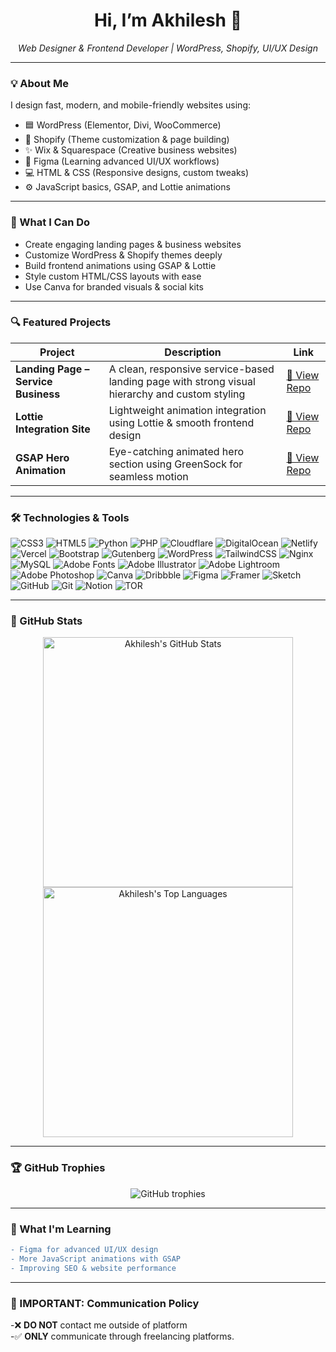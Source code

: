 <h1 align="center">Hi, I’m Akhilesh 👋</h1>

<p align="center">
  <em>Web Designer & Frontend Developer | WordPress, Shopify, UI/UX Design</em>
</p>

---

### 💡 About Me

I design fast, modern, and mobile-friendly websites using:

- 🟦 WordPress (Elementor, Divi, WooCommerce)  
- 🛒 Shopify (Theme customization & page building)  
- ✨ Wix & Squarespace (Creative business websites)  
- 🎨 Figma (Learning advanced UI/UX workflows)  
- 💻 HTML & CSS (Responsive designs, custom tweaks)  
- ⚙️ JavaScript basics, GSAP, and Lottie animations  

---

### 🧩 What I Can Do

- Create engaging landing pages & business websites  
- Customize WordPress & Shopify themes deeply  
- Build frontend animations using GSAP & Lottie  
- Style custom HTML/CSS layouts with ease  
- Use Canva for branded visuals & social kits  

---

### 🔍 Featured Projects

| Project | Description | Link |
|--------|-------------|------|
| **Landing Page – Service Business** | A clean, responsive service-based landing page with strong visual hierarchy and custom styling | [🔗 View Repo](https://github.com/itz-akhilesh/landing-page-service-business) |
| **Lottie Integration Site** | Lightweight animation integration using Lottie & smooth frontend design | [🔗 View Repo](https://github.com/itz-akhilesh/lottie-integration-site) |
| **GSAP Hero Animation** | Eye-catching animated hero section using GreenSock for seamless motion | [🔗 View Repo](https://github.com/itz-akhilesh/gsap-hero-animation) |

---

### 🛠️ Technologies & Tools

![CSS3](https://img.shields.io/badge/css3-%231572B6.svg?style=for-the-badge&logo=css3&logoColor=white) ![HTML5](https://img.shields.io/badge/html5-%23E34F26.svg?style=for-the-badge&logo=html5&logoColor=white) ![Python](https://img.shields.io/badge/python-3670A0?style=for-the-badge&logo=python&logoColor=ffdd54) ![PHP](https://img.shields.io/badge/php-%23777BB4.svg?style=for-the-badge&logo=php&logoColor=white) ![Cloudflare](https://img.shields.io/badge/Cloudflare-F38020?style=for-the-badge&logo=Cloudflare&logoColor=white) ![DigitalOcean](https://img.shields.io/badge/DigitalOcean-%230167ff.svg?style=for-the-badge&logo=digitalOcean&logoColor=white) ![Netlify](https://img.shields.io/badge/netlify-%23000000.svg?style=for-the-badge&logo=netlify&logoColor=#00C7B7) ![Vercel](https://img.shields.io/badge/vercel-%23000000.svg?style=for-the-badge&logo=vercel&logoColor=white) ![Bootstrap](https://img.shields.io/badge/bootstrap-%238511FA.svg?style=for-the-badge&logo=bootstrap&logoColor=white) ![Gutenberg](https://img.shields.io/badge/gutenberg-%23077CB2.svg?style=for-the-badge&logo=gutenberg&logoColor=white) ![WordPress](https://img.shields.io/badge/WordPress-%23117AC9.svg?style=for-the-badge&logo=WordPress&logoColor=white) ![TailwindCSS](https://img.shields.io/badge/tailwindcss-%2338B2AC.svg?style=for-the-badge&logo=tailwind-css&logoColor=white) ![Nginx](https://img.shields.io/badge/nginx-%23009639.svg?style=for-the-badge&logo=nginx&logoColor=white) ![MySQL](https://img.shields.io/badge/mysql-4479A1.svg?style=for-the-badge&logo=mysql&logoColor=white) ![Adobe Fonts](https://img.shields.io/badge/Adobe%20Fonts-000B1D.svg?style=for-the-badge&logo=Adobe%20Fonts&logoColor=white) ![Adobe Illustrator](https://img.shields.io/badge/adobe%20illustrator-%23FF9A00.svg?style=for-the-badge&logo=adobe%20illustrator&logoColor=white) ![Adobe Lightroom](https://img.shields.io/badge/Adobe%20Lightroom-31A8FF.svg?style=for-the-badge&logo=Adobe%20Lightroom&logoColor=white) ![Adobe Photoshop](https://img.shields.io/badge/adobe%20photoshop-%2331A8FF.svg?style=for-the-badge&logo=adobe%20photoshop&logoColor=white) ![Canva](https://img.shields.io/badge/Canva-%2300C4CC.svg?style=for-the-badge&logo=Canva&logoColor=white) ![Dribbble](https://img.shields.io/badge/Dribbble-EA4C89?style=for-the-badge&logo=dribbble&logoColor=white) ![Figma](https://img.shields.io/badge/figma-%23F24E1E.svg?style=for-the-badge&logo=figma&logoColor=white) ![Framer](https://img.shields.io/badge/Framer-black?style=for-the-badge&logo=framer&logoColor=blue) ![Sketch](https://img.shields.io/badge/Sketch-FFB387?style=for-the-badge&logo=sketch&logoColor=black) ![GitHub](https://img.shields.io/badge/github-%23121011.svg?style=for-the-badge&logo=github&logoColor=white) ![Git](https://img.shields.io/badge/git-%23F05033.svg?style=for-the-badge&logo=git&logoColor=white) ![Notion](https://img.shields.io/badge/Notion-%23000000.svg?style=for-the-badge&logo=notion&logoColor=white) ![TOR](https://img.shields.io/badge/tor-%237E4798.svg?style=for-the-badge&logo=tor-project&logoColor=white)


---

### 🌟 GitHub Stats

<p align="center">
  <img width="400" src="https://github-readme-stats.vercel.app/api?username=itz-akhilesh&show_icons=true&theme=tokyonight" alt="Akhilesh's GitHub Stats" />
  <img width="400" src="https://github-readme-stats.vercel.app/api/top-langs/?username=itz-akhilesh&layout=compact&theme=tokyonight" alt="Akhilesh's Top Languages" />
</p>

---

### 🏆 GitHub Trophies

<p align="center">
  <img src="https://github-profile-trophy.vercel.app/?username=itz-akhilesh&theme=tokyonight" alt="GitHub trophies" />
</p>

---

### 🎯 What I'm Learning

```diff
- Figma for advanced UI/UX design
- More JavaScript animations with GSAP
- Improving SEO & website performance

```

----
### 🔴 IMPORTANT: Communication Policy
-❌ **DO NOT** contact me outside of platform  
-✅ **ONLY** communicate through freelancing platforms.

